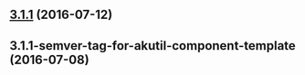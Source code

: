 <a name="3.1.1"></a>
## [3.1.1](https://bitbucket.org/atlassian/https://bitbucket.org/atlassian/atlaskit/compare/3.1.1-semver-tag-for-akutil-component-template...v3.1.1) (2016-07-12)



<a name="3.1.1-semver-tag-for-akutil-component-template"></a>
## 3.1.1-semver-tag-for-akutil-component-template (2016-07-08)



